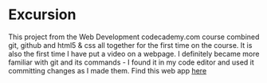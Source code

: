 # Excursion
This project from the Web Development codecademy.com course combined git, github and html5 & css all together for the first time on the course. 
It is also the first time I have put a video on a webpage. I definitely became more familiar with git and its commands - I found it in my code editor and used it committing changes as I made them. Find this web app [here](https://sarahduncan.github.io/excursion/)
